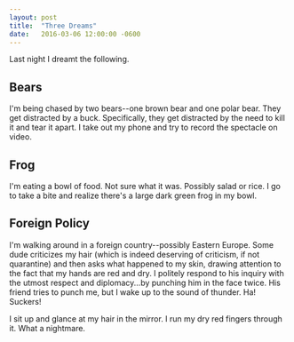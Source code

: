 ```yaml
---
layout: post
title:  "Three Dreams"
date:   2016-03-06 12:00:00 -0600
---
```

Last night I dreamt the following.

## Bears

I'm being chased by two bears--one brown bear and one polar bear. They get distracted by a buck. Specifically, they get distracted by the need to kill it and tear it apart. I take out my phone and try to record the spectacle on video.

## Frog

I'm eating a bowl of food. Not sure what it was. Possibly salad or rice. I go to take a bite and realize there's a large dark green frog in my bowl.

## Foreign Policy

I'm walking around in a foreign country--possibly Eastern Europe. Some dude criticizes my hair (which is indeed deserving of criticism, if not quarantine) and then asks what happened to my skin, drawing attention to the fact that my hands are red and dry. I politely respond to his inquiry with the utmost respect and diplomacy...by punching him in the face twice. His friend tries to punch me, but I wake up to the sound of thunder. Ha! Suckers!

I sit up and glance at my hair in the mirror. I run my dry red fingers through it. What a nightmare.
